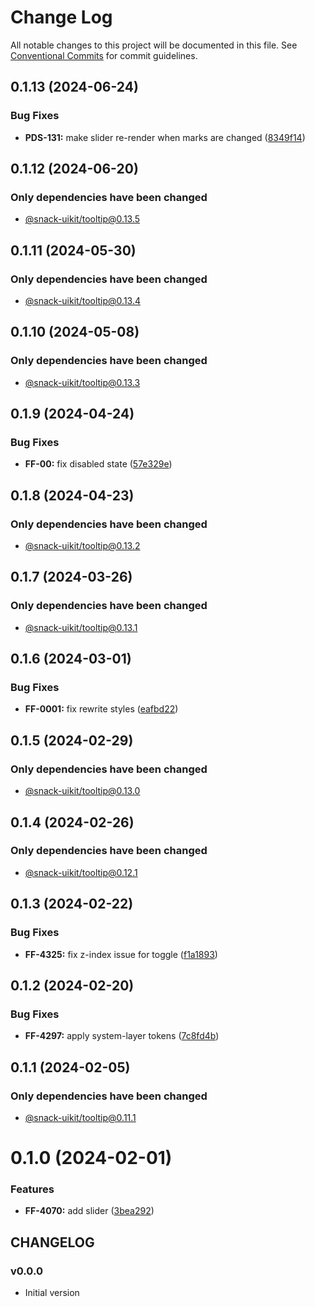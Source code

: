 # Change Log

All notable changes to this project will be documented in this file.
See [Conventional Commits](https://conventionalcommits.org) for commit guidelines.

## 0.1.13 (2024-06-24)


### Bug Fixes

* **PDS-131:** make slider re-render when marks are changed ([8349f14](https://github.com/cloud-ru-tech/snack-uikit/commit/8349f140b775a717bcd315381704b9760a28d68c))





## 0.1.12 (2024-06-20)

### Only dependencies have been changed
* [@snack-uikit/tooltip@0.13.5](https://github.com/cloud-ru-tech/snack-uikit/blob/master/packages/tooltip/CHANGELOG.md)





## 0.1.11 (2024-05-30)

### Only dependencies have been changed
* [@snack-uikit/tooltip@0.13.4](https://github.com/cloud-ru-tech/snack-uikit/blob/master/packages/tooltip/CHANGELOG.md)





## 0.1.10 (2024-05-08)

### Only dependencies have been changed
* [@snack-uikit/tooltip@0.13.3](https://github.com/cloud-ru-tech/snack-uikit/blob/master/packages/tooltip/CHANGELOG.md)





## 0.1.9 (2024-04-24)


### Bug Fixes

* **FF-00:** fix disabled state ([57e329e](https://github.com/cloud-ru-tech/snack-uikit/commit/57e329e2acc9b092df6026e96011f17b86349e9b))





## 0.1.8 (2024-04-23)

### Only dependencies have been changed
* [@snack-uikit/tooltip@0.13.2](https://github.com/cloud-ru-tech/snack-uikit/blob/master/packages/tooltip/CHANGELOG.md)





## 0.1.7 (2024-03-26)

### Only dependencies have been changed
* [@snack-uikit/tooltip@0.13.1](https://github.com/cloud-ru-tech/snack-uikit/blob/master/packages/tooltip/CHANGELOG.md)





## 0.1.6 (2024-03-01)


### Bug Fixes

* **FF-0001:** fix rewrite styles ([eafbd22](https://github.com/cloud-ru-tech/snack-uikit/commit/eafbd22bcd4fb72d11089bb0c810e03442420f6c))





## 0.1.5 (2024-02-29)

### Only dependencies have been changed
* [@snack-uikit/tooltip@0.13.0](https://github.com/cloud-ru-tech/snack-uikit/blob/master/packages/tooltip/CHANGELOG.md)





## 0.1.4 (2024-02-26)

### Only dependencies have been changed
* [@snack-uikit/tooltip@0.12.1](https://github.com/cloud-ru-tech/snack-uikit/blob/master/packages/tooltip/CHANGELOG.md)





## 0.1.3 (2024-02-22)


### Bug Fixes

* **FF-4325:** fix z-index issue for toggle ([f1a1893](https://github.com/cloud-ru-tech/snack-uikit/commit/f1a189322ede924791c263bc9ecbb75393218c31))





## 0.1.2 (2024-02-20)


### Bug Fixes

* **FF-4297:** apply system-layer tokens ([7c8fd4b](https://github.com/cloud-ru-tech/snack-uikit/commit/7c8fd4b5334360b2fc31da92973b6835ffa287af))





## 0.1.1 (2024-02-05)

### Only dependencies have been changed
* [@snack-uikit/tooltip@0.11.1](https://github.com/cloud-ru-tech/snack-uikit/blob/master/packages/tooltip/CHANGELOG.md)





# 0.1.0 (2024-02-01)


### Features

* **FF-4070:** add slider ([3bea292](https://github.com/cloud-ru-tech/snack-uikit/commit/3bea2924af090a44a22f3028e043e69bd0a4225d))





## CHANGELOG

### v0.0.0

- Initial version
